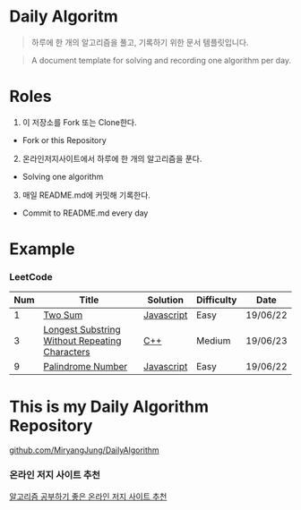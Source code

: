 
# Daily Algoritm

> 하루에 한 개의 알고리즘을 풀고, 기록하기 위한 문서 템플릿입니다.

> A document template for solving and recording one algorithm per day.


# Roles

1. 이 저장소를 Fork 또는 Clone한다.
  - Fork or  this Repository
2. 온라인저지사이트에서 하루에 한 개의 알고리즘을 푼다.
  - Solving one algorithm
3. 매일 README.md에 커밋해 기록한다.
  - Commit to README.md every day


# Example

### LeetCode

| Num | Title | Solution | Difficulty | Date |
|-----| ----- | -------- | ---------- | ---- |
| 1 | [Two Sum] | [Javascript]() | Easy | 19/06/22 |
| 3 | [Longest Substring Without Repeating Characters] | [C++]() | Medium | 19/06/23 |
| 9 | [Palindrome Number] | [Javascript]() | Easy | 19/06/22 |



# This is my Daily Algorithm Repository

[github.com/MiryangJung/DailyAlgorithm](https://github.com/MiryangJung/DailyAlgorithm)


### 온라인 저지 사이트 추천

[알고리즘 공부하기 좋은 온라인 저지 사이트 추천](https://miryang.dev/2019/03/22/online-judge)

<!-- Link -->
[Two Sum]: https://leetcode.com/problems/two-sum/
[Longest Substring Without Repeating Characters]: https://leetcode.com/problems/longest-substring-without-repeating-characters
[Palindrome Number]: https://leetcode.com/problems/palindrome-number/
